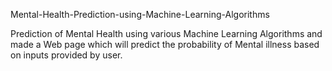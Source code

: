Mental-Health-Prediction-using-Machine-Learning-Algorithms

Prediction of Mental Health using various Machine Learning Algorithms and made a Web page which will predict the probability of Mental illness based on inputs provided by user.
